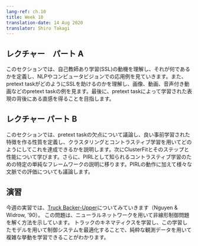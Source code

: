 ```yaml
---
lang-ref: ch.10
title: Week 10
translation-date: 14 Aug 2020
translator: Shiro Takagi
---
```



<!-- ## Lecture part A -->
## レクチャー　パート A

<!-- In this section, we understand the motivation behind Self-Supervised Learning (SSL), define what it is and see some of its applications in NLP and Computer Vision. We understand how pretext tasks aid with SSL and see some example pretext tasks in images, videos and videos with sound. Finally, we try to get an intuition behind the representation learned by pretext tasks. -->
このセクションでは、自己教師あり学習(SSL)の動機を理解し、それが何であるかを定義し、NLPやコンピュータビジョンでの応用例を見ていきます。また、pretext taskがどのようにSSLを助けるのかを理解し、画像、動画、音声付き動画などのpretext taskの例を見ます。最後に、pretext taskによって学習された表現の背後にある直感を得ることを目指します。

<!-- ## Lecture part B -->
## レクチャー パート B

<!-- In this section, we discuss the shortcomings of pretext tasks, define characteristics that make a good pretrained feature, and how we can achieve this using Clustering and Contrastive Learning. We then learn about ClusterFit, its steps and performance. We further dive into a specific simple framework for Contrastive Learning known as PIRL. We discuss its working as well as its evaluation in different contexts. -->
このセクションでは、pretext taskの欠点について議論し、良い事前学習された特徴を作る性質を定義し、クラスタリングとコントラスティブ学習を用いてどのようにしてこれを達成できるかを説明します。次にClusterFitとそのステップと性能について学びます。さらに、PIRLとして知られるコントラスティブ学習のための特定の単純なフレームワークの説明に移ります。PIRLの動作に加えて様々な文脈での評価についても議論します。

<!-- ## Practicum -->
## 演習

<!-- During this week's practicum, we explore the [Truck Backer-Upper](http://neuro.bstu.by/ai/To-dom/My_research/Papers-2.1-done/RL-sparce-reward/9/Ref/truckbackerupper.pdf) (Nguyen & Widrow, '90).
This problem shows how to solve an non-linear control problem using neural networks.
We learn a model of a truck's kinematics, and optimize a controller through this learned model, finding that the controller is able to learn complex behaviors through purely observational data. -->
今週の実習では、[Truck Backer-Upper](http://neuro.bstu.by/ai/To-dom/My_research/Papers-2.1-done/RL-sparce-reward/9/Ref/truckbackerupper.pdf)についてみていきます（Nguyen & Widrow, '90）。
この問題は、ニューラルネットワークを用いて非線形制御問題を解く方法を示しています。
トラックのキネマティクスを学習し、この学習したモデルを用いて制御システムを最適化することで、純粋な観測データを用いて複雑な挙動を学習できることがわかります。

